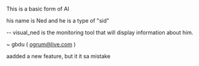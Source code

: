 This is a basic form of AI

his name is Ned and he is a type of "sid"

-- visual_ned is the monitoring tool that will display
information about him.

~ gbdu ( ogrum@live.com )

aadded a new feature, but it it sa mistake
